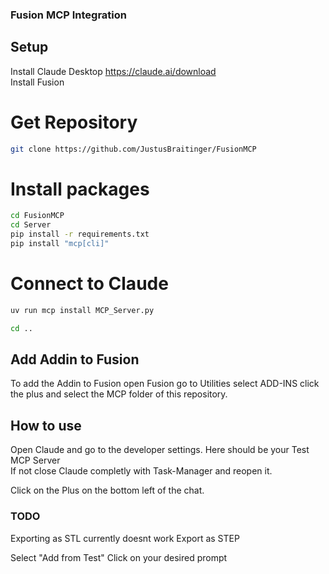 ### Fusion MCP Integration


## Setup

Install Claude Desktop https://claude.ai/download  
Install Fusion

# Get Repository 
```bash
git clone https://github.com/JustusBraitinger/FusionMCP
```
# Install packages
```bash
cd FusionMCP
cd Server
pip install -r requirements.txt
pip install "mcp[cli]"
```
# Connect to Claude
```bash
uv run mcp install MCP_Server.py
```


```bash
cd ..
```
## Add Addin to Fusion

To add the Addin to Fusion open Fusion go to Utilities select ADD-INS click the plus and select the MCP folder of this repository.


## How to use
Open Claude and go to the developer settings. Here should be your Test MCP Server  
If not close Claude completly with Task-Manager and reopen it.


Click on the Plus on the bottom left of the chat.  




### TODO
Exporting as STL currently doesnt work
Export as STEP

Select "Add from Test"
Click on your desired prompt

 
